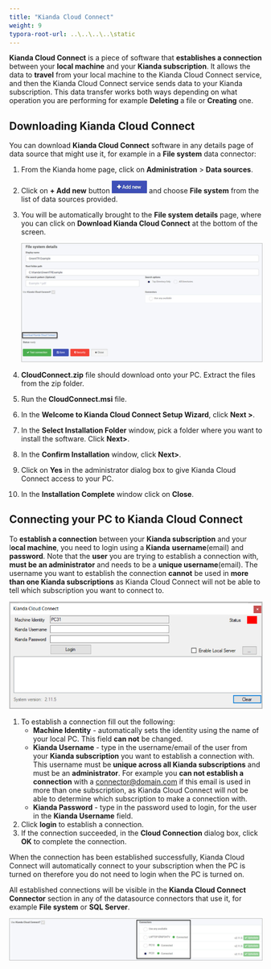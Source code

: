 ```yaml
---
title: "Kianda Cloud Connect"
weight: 9
typora-root-url: ..\..\..\..\static
---
```


**Kianda Cloud Connect** is a piece of software that **establishes a connection** between your **local machine** and your **Kianda subscription**. It allows the data to **travel** from your local machine to the Kianda Cloud Connect service, and then the Kianda Cloud Connect service sends data to your Kianda subscription. This data transfer works both ways depending on what operation you are performing for example **Deleting** a file or **Creating** one.

## Downloading Kianda Cloud Connect

You can download **Kianda Cloud Connect** software in any details page of data source that might use it, for example in a **File system** data connector:

1. From the Kianda home page, click on **Administration** > **Data sources**.

2. Click on **+ Add new** button ![Add new data connector button](/images/addnew.png) and choose **File system** from the list of data sources provided.

3. You will be automatically brought to the **File system details** page, where you can click on **Download Kianda Cloud Connect** at the bottom of the screen.

   ![File system detail page](/images/file-system-download-KCCjpg.jpg)

4. **CloudConnect.zip** file should download onto your PC. Extract the files from the zip folder.

5. Run the **CloudConnect.msi** file.

6. In the **Welcome to Kianda Cloud Connect Setup Wizard**, click **Next >**.

7. In the **Select Installation Folder** window, pick a folder where you want to install the software. Click **Next>**.

8. In the **Confirm Installation** window, click **Next>**.

9. Click on **Yes** in the administrator dialog box to give Kianda Cloud Connect access to your PC.

10. In the **Installation Complete** window click on **Close**.

## Connecting your PC to Kianda Cloud Connect

To **establish a connection** between your **Kianda subscription** and your l**ocal machine**, you need to login using a **Kianda** **username**(email) and **password**. Note that the **user** you are trying to establish a connection with, **must be an administrator** and needs to be a **unique username**(email). The username you want to establish the connection **cannot** be used in **more than one Kianda subscriptions** as Kianda Cloud Connect will not be able to tell which subscription you want to connect to.

![Kianda Cloud Connect](/images/kianda-cloud-connect-app.jpg)

1. To establish a connection fill out the following:
   - **Machine Identity** - automatically sets the identity using the name of your local PC. This field **can not** be changed.
   - **Kianda Username** - type in the username/email of the user from your **Kianda subscription** you want to establish a connection with. This username must be **unique across all Kianda subscriptions** and must be an **administrator**. For example you **can not establish a connection** with a connector@domain.com if this email is used in more than one subscription, as Kianda Cloud Connect will not be able to determine which subscription to make a connection with.
   - **Kianda Password** - type in the password used to login, for the user in the **Kianda Username** field.
2. Click **login** to establish a connection.
3. If the connection succeeded, in the **Cloud Connection** dialog box, click **OK** to complete the connection.

When the connection has been established successfully, Kianda Cloud Connect will automatically connect to your subscription when the PC is turned on therefore you do not need to login when the PC is turned on.

All established connections will be visible in the **Kianda Cloud Connect Connector** section in any of the datasource connectors that use it, for example **File system** or **SQL Server**.

![Kianda Cloud Connect Connectors section](/images/kianda-cloud-connect-connector.jpg)
